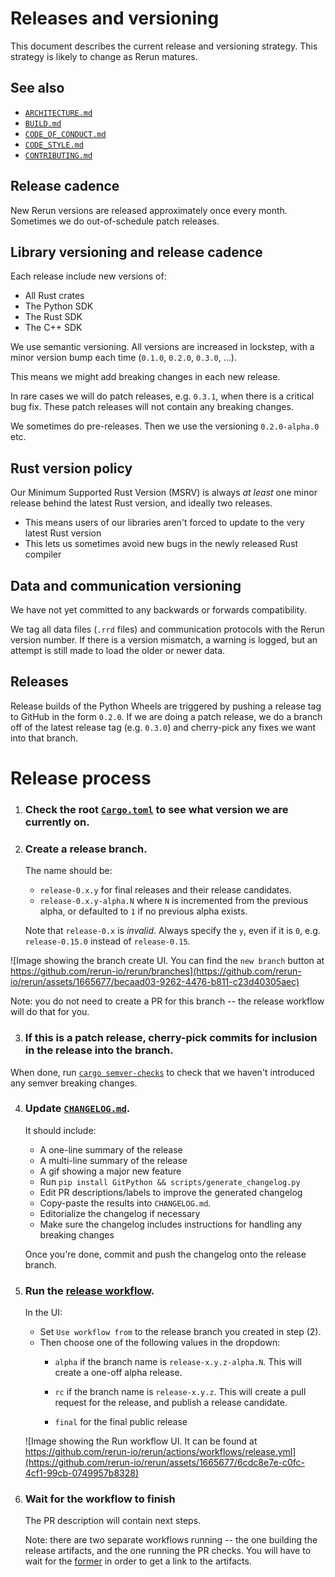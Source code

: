 # Releases and versioning
This document describes the current release and versioning strategy. This strategy is likely to change as Rerun matures.


## See also
* [`ARCHITECTURE.md`](ARCHITECTURE.md)
* [`BUILD.md`](BUILD.md)
* [`CODE_OF_CONDUCT.md`](CODE_OF_CONDUCT.md)
* [`CODE_STYLE.md`](CODE_STYLE.md)
* [`CONTRIBUTING.md`](CONTRIBUTING.md)


## Release cadence
New Rerun versions are released approximately once every month. Sometimes we do out-of-schedule patch releases.


## Library versioning and release cadence
Each release include new versions of:
* All Rust crates
* The Python SDK
* The Rust SDK
* The C++ SDK

We use semantic versioning. All versions are increased in lockstep, with a minor version bump each time (`0.1.0`, `0.2.0`, `0.3.0`, …).

This means we might add breaking changes in each new release.

In rare cases we will do patch releases, e.g. `0.3.1`, when there is a critical bug fix. These patch releases will not contain any breaking changes.

We sometimes do pre-releases. Then we use the versioning `0.2.0-alpha.0` etc.


## Rust version policy
Our Minimum Supported Rust Version (MSRV) is always _at least_ one minor release behind the latest Rust version, and ideally two releases.
* This means users of our libraries aren't forced to update to the very latest Rust version
* This lets us sometimes avoid new bugs in the newly released Rust compiler


## Data and communication versioning
We have not yet committed to any backwards or forwards compatibility.

We tag all data files (`.rrd` files) and communication protocols with the Rerun version number. If there is a version mismatch, a warning is logged, but an attempt is still made to load the older or newer data.


## Releases
Release builds of the Python Wheels are triggered by pushing a release tag to GitHub in the form `0.2.0`.
If we are doing a patch release, we do a branch off of the latest release tag (e.g. `0.3.0`) and cherry-pick any fixes we want into that branch.

# Release process

1. ### Check the root [`Cargo.toml`](/Cargo.toml) to see what version we are currently on.

2. ### Create a release branch.

   The name should be:
   - `release-0.x.y` for final releases and their release candidates.
   - `release-0.x.y-alpha.N` where `N` is incremented from the previous alpha,
     or defaulted to `1` if no previous alpha exists.

   Note that `release-0.x` is _invalid_. Always specify the `y`, even if it is `0`,
   e.g. `release-0.15.0` instead of `release-0.15`.

![Image showing the branch create UI. You can find the `new branch` button at https://github.com/rerun-io/rerun/branches](https://github.com/rerun-io/rerun/assets/1665677/becaad03-9262-4476-b811-c23d40305aec)

Note: you do not need to create a PR for this branch -- the release workflow will do that for you.

3. ### If this is a patch release, cherry-pick commits for inclusion in the release into the branch.

  When done, run [`cargo semver-checks`](https://github.com/obi1kenobi/cargo-semver-checks) to check that we haven't introduced any semver breaking changes.

4. ### Update [`CHANGELOG.md`](/CHANGELOG.md).

    It should include:
      - A one-line summary of the release
      - A multi-line summary of the release
      - A gif showing a major new feature
      - Run `pip install GitPython && scripts/generate_changelog.py`
      - Edit PR descriptions/labels to improve the generated changelog
      - Copy-paste the results into `CHANGELOG.md`.
      - Editorialize the changelog if necessary
      - Make sure the changelog includes instructions for handling any breaking changes

    Once you're done, commit and push the changelog onto the release branch.

5. ### Run the [release workflow](https://github.com/rerun-io/rerun/actions/workflows/release.yml).

   In the UI:
   - Set `Use workflow from` to the release branch you created in step (2).
   - Then choose one of the following values in the dropdown:
     - `alpha` if the branch name is `release-x.y.z-alpha.N`.
       This will create a one-off alpha release.

     - `rc` if the branch name is `release-x.y.z`.
       This will create a pull request for the release, and publish a release candidate.

     - `final` for the final public release

   ![Image showing the Run workflow UI. It can be found at https://github.com/rerun-io/rerun/actions/workflows/release.yml](https://github.com/rerun-io/rerun/assets/1665677/6cdc8e7e-c0fc-4cf1-99cb-0749957b8328)

6. ### Wait for the workflow to finish

   The PR description will contain next steps.

   Note: there are two separate workflows running -- the one building the release artifacts, and the one running the PR checks.
   You will have to wait for the [former](https://github.com/rerun-io/rerun/actions/workflows/release.yml) in order to get a link
   to the artifacts.
